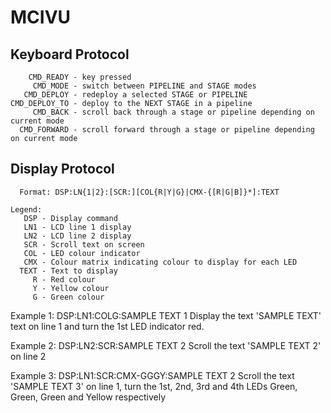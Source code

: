 MCIVU
=====

Keyboard Protocol
----------------------------------------
        CMD_READY - key pressed
         CMD_MODE - switch between PIPELINE and STAGE modes
       CMD_DEPLOY - redeploy a selected STAGE or PIPELINE
    CMD_DEPLOY_TO - deploy to the NEXT STAGE in a pipeline
         CMD_BACK - scroll back through a stage or pipeline depending on current mode
      CMD_FORWARD - scroll forward through a stage or pipeline depending on current mode


Display Protocol
----------------------------------------
      Format: DSP:LN{1|2}:[SCR:][COL{R|Y|G}|CMX-{[R|G|B]}*]:TEXT

    Legend:
       DSP - Display command
       LN1 - LCD line 1 display
       LN2 - LCD line 2 display
       SCR - Scroll text on screen
       COL - LED colour indicator
       CMX - Colour matrix indicating colour to display for each LED
      TEXT - Text to display
         R - Red colour
         Y - Yellow colour
         G - Green colour
         
Example 1: 
DSP:LN1:COLG:SAMPLE TEXT 1
Display the text 'SAMPLE TEXT' text on line 1 and turn the 1st LED indicator red.

Example 2: 
DSP:LN2:SCR:SAMPLE TEXT 2
Scroll the text 'SAMPLE TEXT 2' on line 2

Example 3:
DSP:LN1:SCR:CMX-GGGY:SAMPLE TEXT 2
Scroll the text 'SAMPLE TEXT 3' on line 1, turn the 1st, 2nd, 3rd and 4th LEDs Green, Green, Green and Yellow respectively
